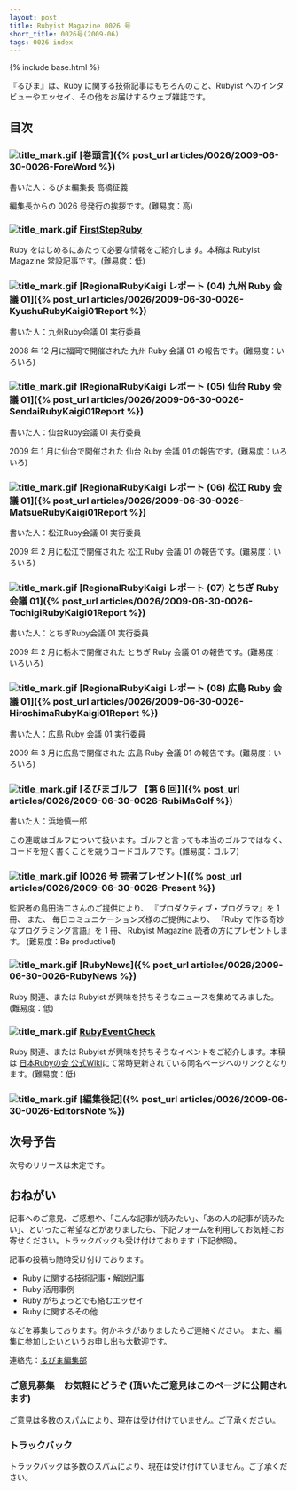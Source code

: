 ```yaml
---
layout: post
title: Rubyist Magazine 0026 号
short_title: 0026号(2009-06)
tags: 0026 index
---
```

{% include base.html %}


『るびま』は、Ruby に関する技術記事はもちろんのこと、Rubyist へのインタビューやエッセイ、その他をお届けするウェブ雑誌です。

## 目次

### ![title_mark.gif]({{base}}{{site.baseurl}}/images/title_mark.gif) [巻頭言]({% post_url articles/0026/2009-06-30-0026-ForeWord %})

書いた人：るびま編集長 高橋征義

編集長からの 0026 号発行の挨拶です。(難易度：高)

### ![title_mark.gif]({{base}}{{site.baseurl}}/images/title_mark.gif) [FirstStepRuby](https://github.com/rubima/rubima/blob/master/first_step_ruby/first-step-ruby-2.0.md)

Ruby をはじめるにあたって必要な情報をご紹介します。本稿は Rubyist Magazine 常設記事です。(難易度：低)

### ![title_mark.gif]({{base}}{{site.baseurl}}/images/title_mark.gif) [RegionalRubyKaigi レポート (04) 九州 Ruby 会議 01]({% post_url articles/0026/2009-06-30-0026-KyushuRubyKaigi01Report %})

書いた人：九州Ruby会議 01 実行委員

2008 年 12 月に福岡で開催された 九州 Ruby 会議 01 の報告です。(難易度：いろいろ)

### ![title_mark.gif]({{base}}{{site.baseurl}}/images/title_mark.gif) [RegionalRubyKaigi レポート (05) 仙台 Ruby 会議 01]({% post_url articles/0026/2009-06-30-0026-SendaiRubyKaigi01Report %})

書いた人：仙台Ruby会議 01 実行委員

2009 年 1 月に仙台で開催された 仙台 Ruby 会議 01 の報告です。(難易度：いろいろ)

### ![title_mark.gif]({{base}}{{site.baseurl}}/images/title_mark.gif) [RegionalRubyKaigi レポート (06) 松江 Ruby 会議 01]({% post_url articles/0026/2009-06-30-0026-MatsueRubyKaigi01Report %})

書いた人：松江Ruby会議 01 実行委員

2009 年 2 月に松江で開催された 松江 Ruby 会議 01 の報告です。(難易度：いろいろ)

### ![title_mark.gif]({{base}}{{site.baseurl}}/images/title_mark.gif) [RegionalRubyKaigi レポート (07) とちぎ Ruby 会議 01]({% post_url articles/0026/2009-06-30-0026-TochigiRubyKaigi01Report %})

書いた人：とちぎRuby会議 01 実行委員

2009 年 2 月に栃木で開催された とちぎ Ruby 会議 01 の報告です。(難易度：いろいろ)

### ![title_mark.gif]({{base}}{{site.baseurl}}/images/title_mark.gif) [RegionalRubyKaigi レポート (08) 広島 Ruby 会議 01]({% post_url articles/0026/2009-06-30-0026-HiroshimaRubyKaigi01Report %})

書いた人：広島 Ruby 会議 01 実行委員

2009 年 3 月に広島で開催された 広島 Ruby 会議 01 の報告です。(難易度：いろいろ)

### ![title_mark.gif]({{base}}{{site.baseurl}}/images/title_mark.gif) [るびまゴルフ 【第 6 回】]({% post_url articles/0026/2009-06-30-0026-RubiMaGolf %})

書いた人：浜地慎一郎

この連載はゴルフについて扱います。ゴルフと言っても本当のゴルフではなく、コードを短く書くことを競うコードゴルフです。(難易度：ゴルフ)

### ![title_mark.gif]({{base}}{{site.baseurl}}/images/title_mark.gif) [0026 号 読者プレゼント]({% post_url articles/0026/2009-06-30-0026-Present %})

監訳者の島田浩二さんのご提供により、
『プロダクティブ・プログラマ』を 1 冊、
また、
毎日コミュニケーションズ様のご提供により、
『Ruby で作る奇妙なプログラミング言語』を 1 冊、
Rubyist Magazine 読者の方にプレゼントします。
(難易度：Be productive!)

### ![title_mark.gif]({{base}}{{site.baseurl}}/images/title_mark.gif) [RubyNews]({% post_url articles/0026/2009-06-30-0026-RubyNews %})

Ruby 関連、または Rubyist が興味を持ちそうなニュースを集めてみました。(難易度：低)

### ![title_mark.gif]({{base}}{{site.baseurl}}/images/title_mark.gif) [RubyEventCheck](http://jp.rubyist.net/?RubyEventCheck)

Ruby 関連、または Rubyist が興味を持ちそうなイベントをご紹介します。本稿は [日本Rubyの会 公式Wiki](http://jp.rubyist.net/)にて常時更新されている同名ページへのリンクとなります。(難易度：低)

### ![title_mark.gif]({{base}}{{site.baseurl}}/images/title_mark.gif) [編集後記]({% post_url articles/0026/2009-06-30-0026-EditorsNote %})

## 次号予告

次号のリリースは未定です。

## おねがい

記事へのご意見、ご感想や、「こんな記事が読みたい」、「あの人の記事が読みたい」、といったご希望などがありましたら、下記フォームを利用してお気軽にお寄せください。トラックバックも受け付けております (下記参照)。

記事の投稿も随時受け付けております。

* Ruby に関する技術記事・解説記事
* Ruby 活用事例
* Ruby がちょっとでも絡むエッセイ
* Ruby に関するその他


などを募集しております。何かネタがありましたらご連絡ください。
また、編集に参加したいというお申し出も大歓迎です。

連絡先：[るびま編集部](mailto:magazine@ruby-no-kai.org)

### ご意見募集　お気軽にどうぞ (頂いたご意見はこのページに公開されます)

ご意見は多数のスパムにより、現在は受け付けていません。ご了承ください。

### トラックバック

トラックバックは多数のスパムにより、現在は受け付けていません。ご了承ください。


